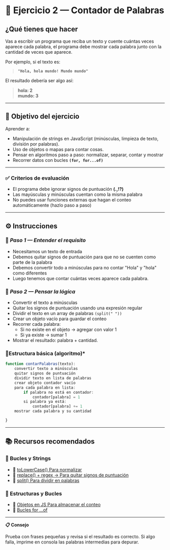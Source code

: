 # 📝 Ejercicio 2 — Contador de Palabras

## ¿Qué tienes que hacer

Vas a escribir un programa que reciba un texto y cuente cuántas veces aparece cada palabra, el programa debe mostrar cada palabra junto con la cantidad de veces que aparece.

Por ejemplo, si el texto es:

> **`"Hola, hola mundo! Mundo mundo"`**

El resultado debería ser algo así:
> **hola: 2<br>**
> **mundo: 3**

---

## 🎯 Objetivo del ejercicio

Aprender a:

- Manipulación de strings en JavaScript (minúsculas, limpieza de texto, división por palabras).
- Uso de objetos o mapas para contar cosas.
- Pensar en algoritmos paso a paso: normalizar, separar, contar y mostrar
- Recorrer datos con bucles **`(for, for...of)`**

---

### ✅ Criterios de evaluación

- El programa debe ignorar signos de puntuación **(.,!?)**
- Las mayúsculas y minúsculas cuentan como la misma palabra
- No puedes usar funciones externas que hagan el conteo automáticamente (hazlo paso a paso)

---

## ⚙️ Instrucciones

### 🔹 *Paso 1 — Entender el requisito*

- Necesitamos un texto de entrada
- Debemos quitar signos de puntuación para que no se cuenten como parte de la palabra
- Debemos convertir todo a minúsculas para no contar "Hola" y "hola" como diferentes
- Luego tenemos que contar cuántas veces aparece cada palabra.

### 🔹 *Paso 2 — Pensar la lógica*

- Convertir el texto a minúsculas
- Quitar los signos de puntuación usando una expresión regular
- Dividir el texto en un array de palabras `(split(" "))`
- Crear un objeto vacío para guardar el conteo
- Recorrer cada palabra:
    -   Si no existe en el objeto → agregar con valor 1  
    -   Si ya existe → sumar 1  
- Mostrar el resultado: palabra + cantidad.

### 🔹Estructura básica (algoritmo)*

```javascript
function contarPalabras(texto):
    convertir texto a minúsculas
    quitar signos de puntuación
    dividir texto en lista de palabras
    crear objeto contador vacío
    para cada palabra en lista:
        if palabra no está en contador:
            contador[palabra] = 1
        si palabra ya está:
            contador[palabra] += 1
    mostrar cada palabra y su cantidad

}
```
---

## 📚 Recursos recomendados

### 🔁 Bucles y Strings

- 📘 [toLowerCase() Para normalizar](https://developer.mozilla.org/es/docs/Web/JavaScript/Reference/Global_Objects/String/toLowerCase)
- 📘 [replace() + regex -> Para quitar signos de puntuación](https://developer.mozilla.org/es/docs/Web/JavaScript/Reference/Global_Objects/String/replace)
- 📘 [split() Para dividir en palabras](https://developer.mozilla.org/es/docs/Web/JavaScript/Reference/Global_Objects/String/split)

### 📑 Estructuras y Bucles
- 📘 [Objetos en JS Para almacenar el conteo ](https://developer.mozilla.org/es/docs/Learn_web_development/Core/Scripting/Object_basics)
- 📘 [Bucles for ...of ](https://developer.mozilla.org/es/docs/Web/JavaScript/Reference/Statements/for...of)

---
**📋 Consejo**

Prueba con frases pequeñas y revisa si el resultado es correcto. Si algo falla, imprime en consola las palabras intermedias para depurar.
